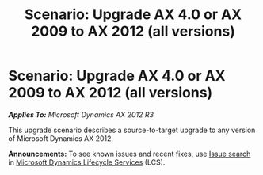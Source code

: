 ﻿---
title: 'Scenario: Upgrade AX 4.0 or AX 2009  to AX 2012 (all versions)'
TOCTitle: 'Scenario: Upgrade AX 4.0 or AX 2009  to AX 2012 (all versions)'
ms:assetid: ccf303bb-5d58-4e22-b802-986e61720488
ms:mtpsurl: https://technet.microsoft.com/en-us/library/Dn168971(v=AX.60)
ms:contentKeyID: 53338872
ms.date: 05/01/2014
mtps_version: v=AX.60
---

# Scenario: Upgrade AX 4.0 or AX 2009 to AX 2012 (all versions) 


_**Applies To:** Microsoft Dynamics AX 2012 R3_

This upgrade scenario describes a source-to-target upgrade to any version of Microsoft Dynamics AX 2012.

  
**Announcements:** To see known issues and recent fixes, use [Issue search](http://go.microsoft.com/fwlink/?linkid=389258) in [Microsoft Dynamics Lifecycle Services](http://go.microsoft.com/fwlink/?linkid=306505) (LCS).

